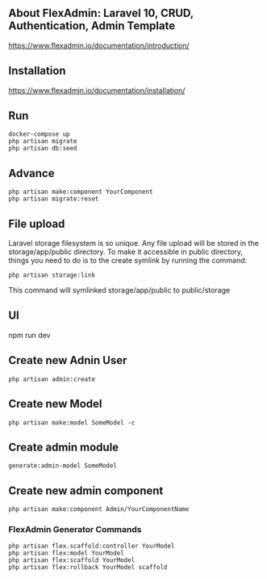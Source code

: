## About FlexAdmin: Laravel 10, CRUD, Authentication, Admin Template
https://www.flexadmin.io/documentation/introduction/

## Installation

https://www.flexadmin.io/documentation/installation/

## Run 

```
docker-compose up
php artisan migrate
php artisan db:seed

```

## Advance

``````
php artisan make:component YourComponent
php artisan migrate:reset
``````

## File upload
Laravel storage filesystem is so unique. Any file upload will be stored in the storage/app/public directory. To make it accessible in public directory, things you need to do is to the create symlink by running the command:

```
php artisan storage:link

```

This command will symlinked storage/app/public to public/storage


## UI
npm run dev


## Create new Adnin User
```
php artisan admin:create
```

## Create new Model
```
php artisan make:model SomeModel -c

```

## Create admin module

```
generate:admin-model SomeModel
```

## Create new admin component

```
php artisan make:component Admin/YourComponentName
```


### FlexAdmin Generator Commands

```
php artisan flex.scaffold:controller YourModel
php artisan flex:model YourModel
php artisan flex:scaffold YourModel
php artisan flex:rollback YourModel scaffold
```

